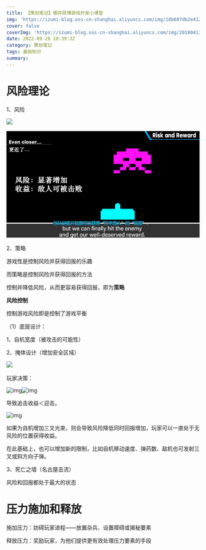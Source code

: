 ```yaml
---
title: 【策划笔记】樱井政博游戏开发小课堂
img: 'https://izumi-blog.oss-cn-shanghai.aliyuncs.com/img/18b687db2e41247dc4a65bc9a44d0725.jpeg'
cover: false
coverImg: 'https://izumi-blog.oss-cn-shanghai.aliyuncs.com/img/20180413101445_VXV2l.png'
date: 2022-09-28 18:39:32
category: 策划笔记
tags: 基础知识
summary:
---
```

<!--more-->

# 风险理论

1、风险

![](https://izumi-blog.oss-cn-shanghai.aliyuncs.com/img/20220928184700.png)

![1664362060453](image/note-sakuraisan/1664362060453.png)

2、策略

游戏性是控制风险并获得回报的乐趣

而策略是控制风险并获得回报的方法

控制并降低风险，从而更容易获得回报，即为**策略**

**风险控制**

控制游戏风险即是控制了游戏平衡

（1）底层设计：

1、自机宽度（被攻击的可能性）

2、掩体设计（增加安全区域）

![](https://izumi-blog.oss-cn-shanghai.aliyuncs.com/img/20220928185510.png)

玩家决策：

![img](https://izumi-blog.oss-cn-shanghai.aliyuncs.com/img/20220928185116.png)![img](https://izumi-blog.oss-cn-shanghai.aliyuncs.com/img/20220928185209.png)

导致追击收益＜迎击。

![img](https://izumi-blog.oss-cn-shanghai.aliyuncs.com/img/20220928190035.png)

如果为自机增加三叉光束，则会导致风险降低同时回报增加，玩家可以一直处于无风险的位置获得收益。

在此基础上，也可以增加新的限制，比如自机移动速度、弹药数、敌机也可发射三叉或斜方向子弹。

3、死亡之墙（名古屋击流）

风险和回报都处于最大的状态

# 压力施加和释放

施加压力：妨碍玩家进程——放置杂兵、设置障碍或揭秘要素

释放压力：奖励玩家，为他们提供更有效处理压力要素的手段
